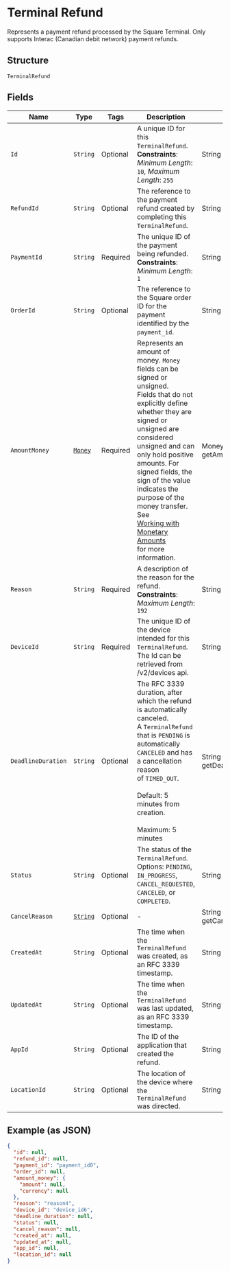 
# Terminal Refund

Represents a payment refund processed by the Square Terminal. Only supports Interac (Canadian debit network) payment refunds.

## Structure

`TerminalRefund`

## Fields

| Name | Type | Tags | Description | Getter |
|  --- | --- | --- | --- | --- |
| `Id` | `String` | Optional | A unique ID for this `TerminalRefund`.<br>**Constraints**: *Minimum Length*: `10`, *Maximum Length*: `255` | String getId() |
| `RefundId` | `String` | Optional | The reference to the payment refund created by completing this `TerminalRefund`. | String getRefundId() |
| `PaymentId` | `String` | Required | The unique ID of the payment being refunded.<br>**Constraints**: *Minimum Length*: `1` | String getPaymentId() |
| `OrderId` | `String` | Optional | The reference to the Square order ID for the payment identified by the `payment_id`. | String getOrderId() |
| `AmountMoney` | [`Money`](../../doc/models/money.md) | Required | Represents an amount of money. `Money` fields can be signed or unsigned.<br>Fields that do not explicitly define whether they are signed or unsigned are<br>considered unsigned and can only hold positive amounts. For signed fields, the<br>sign of the value indicates the purpose of the money transfer. See<br>[Working with Monetary Amounts](https://developer.squareup.com/docs/build-basics/working-with-monetary-amounts)<br>for more information. | Money getAmountMoney() |
| `Reason` | `String` | Required | A description of the reason for the refund.<br>**Constraints**: *Maximum Length*: `192` | String getReason() |
| `DeviceId` | `String` | Required | The unique ID of the device intended for this `TerminalRefund`.<br>The Id can be retrieved from /v2/devices api. | String getDeviceId() |
| `DeadlineDuration` | `String` | Optional | The RFC 3339 duration, after which the refund is automatically canceled.<br>A `TerminalRefund` that is `PENDING` is automatically `CANCELED` and has a cancellation reason<br>of `TIMED_OUT`.<br><br>Default: 5 minutes from creation.<br><br>Maximum: 5 minutes | String getDeadlineDuration() |
| `Status` | `String` | Optional | The status of the `TerminalRefund`.<br>Options: `PENDING`, `IN_PROGRESS`, `CANCEL_REQUESTED`, `CANCELED`, or `COMPLETED`. | String getStatus() |
| `CancelReason` | [`String`](../../doc/models/action-cancel-reason.md) | Optional | - | String getCancelReason() |
| `CreatedAt` | `String` | Optional | The time when the `TerminalRefund` was created, as an RFC 3339 timestamp. | String getCreatedAt() |
| `UpdatedAt` | `String` | Optional | The time when the `TerminalRefund` was last updated, as an RFC 3339 timestamp. | String getUpdatedAt() |
| `AppId` | `String` | Optional | The ID of the application that created the refund. | String getAppId() |
| `LocationId` | `String` | Optional | The location of the device where the `TerminalRefund` was directed. | String getLocationId() |

## Example (as JSON)

```json
{
  "id": null,
  "refund_id": null,
  "payment_id": "payment_id0",
  "order_id": null,
  "amount_money": {
    "amount": null,
    "currency": null
  },
  "reason": "reason4",
  "device_id": "device_id6",
  "deadline_duration": null,
  "status": null,
  "cancel_reason": null,
  "created_at": null,
  "updated_at": null,
  "app_id": null,
  "location_id": null
}
```

